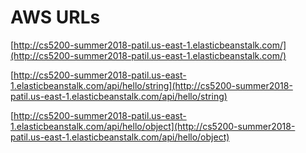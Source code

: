 # AWS URLs 
[http://cs5200-summer2018-patil.us-east-1.elasticbeanstalk.com/](http://cs5200-summer2018-patil.us-east-1.elasticbeanstalk.com/)

[http://cs5200-summer2018-patil.us-east-1.elasticbeanstalk.com/api/hello/string](http://cs5200-summer2018-patil.us-east-1.elasticbeanstalk.com/api/hello/string)

[http://cs5200-summer2018-patil.us-east-1.elasticbeanstalk.com/api/hello/object](http://cs5200-summer2018-patil.us-east-1.elasticbeanstalk.com/api/hello/object)
